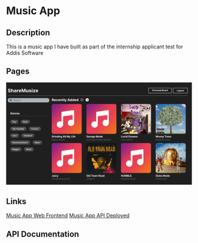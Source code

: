 # Music App

## Description

This is a music app I have built as part of the internship applicant test for Addis Software

## Pages

![Home Page](image.png)

## Links

[Music App Web Frontend](https://music-app-rose.vercel.app/)
[Music App API Deployed](https://music-app-api-sa8w.onrender.com)

## API Documentation